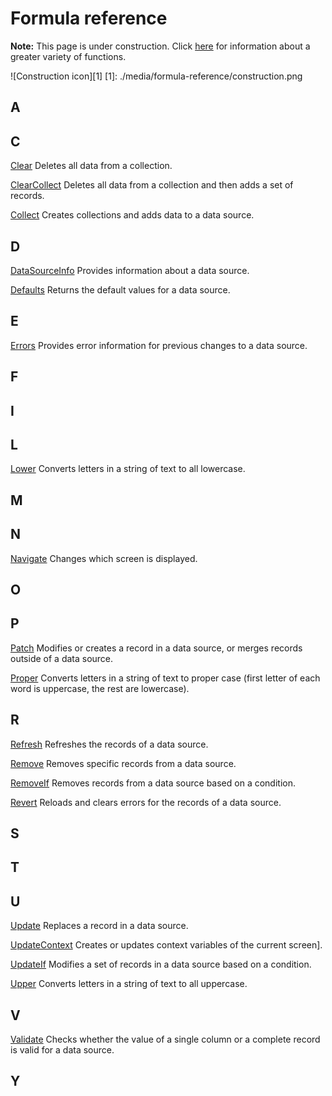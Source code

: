 <properties
   pageTitle="Build a formula in PowerApps"
   description="In PowerApps, you can use the operators and functions that this topic describes."
   services="na"
   documentationCenter="na"
   authors="gregli-msft"
   manager="dwrede"
   editor=""
   tags=""/>
<tags
   ms.service="powerapps"
   ms.devlang="na"
   ms.topic="article"
   ms.tgt_pltfrm="na"
   ms.workload="na"
   ms.date="10/23/2015"
   ms.author="gregli"/>


# Formula reference #

**Note:** This page is under construction. Click [here](reference-functions.md) for information about a greater variety of functions.

![Construction icon][1]
[1]: ./media/formula-reference/construction.png

## A ##
## C ##

[Clear](functions/function-clear-collect-clearcollect.md) Deletes all data from a collection.

[ClearCollect](functions/function-clear-collect-clearcollect.md) Deletes all data from a collection and then adds a set of records.

[Collect](functions/function-clear-collect-clearcollect.md) Creates collections and adds data to a data source.

## D ##

[DataSourceInfo](functions/function-datasourceinfo.md) Provides information about a data source.

[Defaults](functions/function-defaults.md) Returns the default values for a data source.

## E ##

[Errors](functions/function-errors.md) Provides error information for previous changes to a data source.

## F ##
## I ##
## L ##

[Lower](functions/function-lower-upper-proper.md) Converts letters in a string of text to all lowercase.

## M ##
## N ##

[Navigate](functions/function-navigate.md) Changes which screen is displayed.

## O ##
## P ##

[Patch](functions/function-patch.md) Modifies or creates a record in a data source, or merges records outside of a data source.

[Proper](functions/function-lower-upper-proper.md) Converts letters in a string of text to proper case (first letter of each word is uppercase, the rest are lowercase).

## R ##

[Refresh](functions/function-refesh.md) Refreshes the records of a data source.

[Remove](functions/function-remove-removeif.md) Removes specific records from a data source.

[RemoveIf](functions/function-remove-removeif.md) Removes records from a data source based on a condition.

[Revert](functions/function-revert.md) Reloads and clears errors for the records of a data source. 

## S ##
## T ##
## U ##

[Update](functions/function-update.md) Replaces a record in a data source.

[UpdateContext](functions/function-updatecontext.md) Creates or updates context variables of the current screen].

[UpdateIf](functions/function-update-updateif.md) Modifies a set of records in a data source based on a condition.

[Upper](functions/function-lower-upper-proper.md) Converts letters in a string of text to all uppercase.

## V ##

[Validate](functions/function-validate.md) Checks whether the value of a single column or a complete record is valid for a data source.

## Y ##
